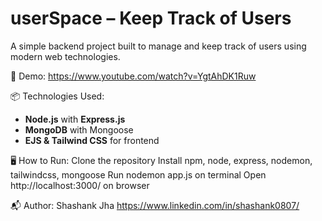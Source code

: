 # userSpace – Keep Track of Users

A simple backend project built to manage and keep track of users using modern web technologies. 

🚀 Demo: https://www.youtube.com/watch?v=YgtAhDK1Ruw

📦 Technologies Used:
- **Node.js** with **Express.js**
- **MongoDB** with Mongoose
- **EJS & Tailwind CSS** for frontend

🖥️ How to Run:
Clone the repository
Install npm, node, express, nodemon, tailwindcss, mongoose
Run nodemon app.js on terminal
Open http://localhost:3000/ on browser

📬 Author: Shashank Jha https://www.linkedin.com/in/shashank0807/
